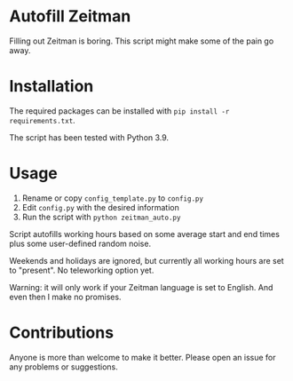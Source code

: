 # Autofill Zeitman
Filling out Zeitman is boring. This script might make some of the pain go away.

# Installation
The required packages can be installed with `pip install -r requirements.txt`.

The script has been tested with Python 3.9.

# Usage
1. Rename or copy `config_template.py` to `config.py`
2. Edit `config.py` with the desired information
3. Run the script with `python zeitman_auto.py`

Script autofills working hours based on some average start and end times plus some user-defined random noise.

Weekends and holidays are ignored, but currently all working hours are set to "present". No teleworking option yet.

Warning: it will only work if your Zeitman language is set to English. And even then I make no promises.

# Contributions
Anyone is more than welcome to make it better.
Please open an issue for any problems or suggestions.
